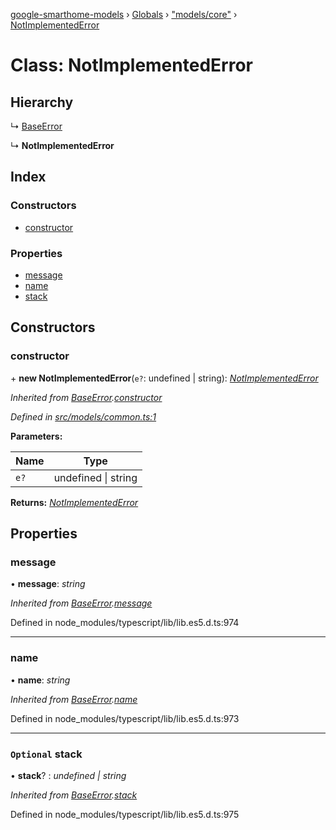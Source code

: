 [google-smarthome-models](../README.md) › [Globals](../globals.md) › ["models/core"](../modules/_models_core_.md) › [NotImplementedError](_models_core_.notimplementederror.md)

# Class: NotImplementedError

## Hierarchy

  ↳ [BaseError](_models_common_.baseerror.md)

  ↳ **NotImplementedError**

## Index

### Constructors

* [constructor](_models_core_.notimplementederror.md#constructor)

### Properties

* [message](_models_core_.notimplementederror.md#message)
* [name](_models_core_.notimplementederror.md#name)
* [stack](_models_core_.notimplementederror.md#optional-stack)

## Constructors

###  constructor

\+ **new NotImplementedError**(`e?`: undefined | string): *[NotImplementedError](_models_core_.notimplementederror.md)*

*Inherited from [BaseError](_models_common_.baseerror.md).[constructor](_models_common_.baseerror.md#constructor)*

*Defined in [src/models/common.ts:1](https://github.com/galactic1969/google-smarthome-models/blob/633871f/src/models/common.ts#L1)*

**Parameters:**

Name | Type |
------ | ------ |
`e?` | undefined &#124; string |

**Returns:** *[NotImplementedError](_models_core_.notimplementederror.md)*

## Properties

###  message

• **message**: *string*

*Inherited from [BaseError](_models_common_.baseerror.md).[message](_models_common_.baseerror.md#message)*

Defined in node_modules/typescript/lib/lib.es5.d.ts:974

___

###  name

• **name**: *string*

*Inherited from [BaseError](_models_common_.baseerror.md).[name](_models_common_.baseerror.md#name)*

Defined in node_modules/typescript/lib/lib.es5.d.ts:973

___

### `Optional` stack

• **stack**? : *undefined | string*

*Inherited from [BaseError](_models_common_.baseerror.md).[stack](_models_common_.baseerror.md#optional-stack)*

Defined in node_modules/typescript/lib/lib.es5.d.ts:975
